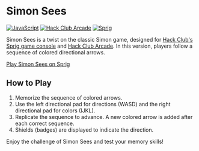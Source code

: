 # Simon Sees

[![JavaScript](https://img.shields.io/badge/Java-Script-yellow)](https://shields.io/)
[![Hack Club Arcade](https://img.shields.io/badge/Hack%20Club%20-Arcade-red)](https://hackclub.com/arcade/)
[![Sprig](https://img.shields.io/badge/Hack%20Club%20-Sprig-green)](https://sprig.hackclub.com/)

Simon Sees is a twist on the classic Simon game, designed for [Hack Club's Sprig game console](https://sprig.hackclub.com/) and [Hack Club Arcade](https://hackclub.com/arcade/). In this version, players follow a sequence of colored directional arrows.

[Play Simon Sees on Sprig](https://sprig.hackclub.com/~/UKMoUYIRwzXm8cVEa2ZJ)

## How to Play

1. Memorize the sequence of colored arrows.
2. Use the left directional pad for directions (WASD) and the right directional pad for colors (IJKL).
3. Replicate the sequence to advance. A new colored arrow is added after each correct sequence.
4. Shields (badges) are displayed to indicate the direction.

Enjoy the challenge of Simon Sees and test your memory skills!